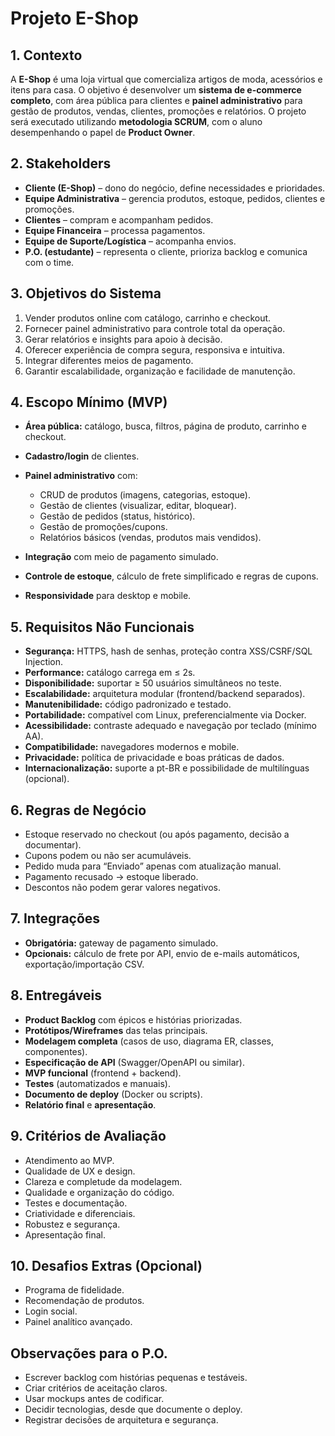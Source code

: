 # **Projeto E-Shop**

## **1. Contexto**

A **E-Shop** é uma loja virtual que comercializa artigos de moda, acessórios e itens para casa.
O objetivo é desenvolver um **sistema de e-commerce completo**, com área pública para clientes e **painel administrativo** para gestão de produtos, vendas, clientes, promoções e relatórios.
O projeto será executado utilizando **metodologia SCRUM**, com o aluno desempenhando o papel de **Product Owner**.


## **2. Stakeholders**

* **Cliente (E-Shop)** – dono do negócio, define necessidades e prioridades.
* **Equipe Administrativa** – gerencia produtos, estoque, pedidos, clientes e promoções.
* **Clientes** – compram e acompanham pedidos.
* **Equipe Financeira** – processa pagamentos.
* **Equipe de Suporte/Logística** – acompanha envios.
* **P.O. (estudante)** – representa o cliente, prioriza backlog e comunica com o time.


## **3. Objetivos do Sistema**

1. Vender produtos online com catálogo, carrinho e checkout.
2. Fornecer painel administrativo para controle total da operação.
3. Gerar relatórios e insights para apoio à decisão.
4. Oferecer experiência de compra segura, responsiva e intuitiva.
5. Integrar diferentes meios de pagamento.
6. Garantir escalabilidade, organização e facilidade de manutenção.


## **4. Escopo Mínimo (MVP)**

* **Área pública:** catálogo, busca, filtros, página de produto, carrinho e checkout.
* **Cadastro/login** de clientes.
* **Painel administrativo** com:

  * CRUD de produtos (imagens, categorias, estoque).
  * Gestão de clientes (visualizar, editar, bloquear).
  * Gestão de pedidos (status, histórico).
  * Gestão de promoções/cupons.
  * Relatórios básicos (vendas, produtos mais vendidos).
* **Integração** com meio de pagamento simulado.
* **Controle de estoque**, cálculo de frete simplificado e regras de cupons.
* **Responsividade** para desktop e mobile.


## **5. Requisitos Não Funcionais**

* **Segurança:** HTTPS, hash de senhas, proteção contra XSS/CSRF/SQL Injection.
* **Performance:** catálogo carrega em ≤ 2s.
* **Disponibilidade:** suportar ≥ 50 usuários simultâneos no teste.
* **Escalabilidade:** arquitetura modular (frontend/backend separados).
* **Manutenibilidade:** código padronizado e testado.
* **Portabilidade:** compatível com Linux, preferencialmente via Docker.
* **Acessibilidade:** contraste adequado e navegação por teclado (mínimo AA).
* **Compatibilidade:** navegadores modernos e mobile.
* **Privacidade:** política de privacidade e boas práticas de dados.
* **Internacionalização:** suporte a pt-BR e possibilidade de multilínguas (opcional).


## **6. Regras de Negócio**

* Estoque reservado no checkout (ou após pagamento, decisão a documentar).
* Cupons podem ou não ser acumuláveis.
* Pedido muda para “Enviado” apenas com atualização manual.
* Pagamento recusado → estoque liberado.
* Descontos não podem gerar valores negativos.


## **7. Integrações**

* **Obrigatória:** gateway de pagamento simulado.
* **Opcionais:** cálculo de frete por API, envio de e-mails automáticos, exportação/importação CSV.


## **8. Entregáveis**

* **Product Backlog** com épicos e histórias priorizadas.
* **Protótipos/Wireframes** das telas principais.
* **Modelagem completa** (casos de uso, diagrama ER, classes, componentes).
* **Especificação de API** (Swagger/OpenAPI ou similar).
* **MVP funcional** (frontend + backend).
* **Testes** (automatizados e manuais).
* **Documento de deploy** (Docker ou scripts).
* **Relatório final** e **apresentação**.


## **9. Critérios de Avaliação**

* Atendimento ao MVP.
* Qualidade de UX e design.
* Clareza e completude da modelagem.
* Qualidade e organização do código.
* Testes e documentação.
* Criatividade e diferenciais.
* Robustez e segurança.
* Apresentação final.


## **10. Desafios Extras (Opcional)**

* Programa de fidelidade.
* Recomendação de produtos.
* Login social.
* Painel analítico avançado.


## **Observações para o P.O.**

* Escrever backlog com histórias pequenas e testáveis.
* Criar critérios de aceitação claros.
* Usar mockups antes de codificar.
* Decidir tecnologias, desde que documente o deploy.
* Registrar decisões de arquitetura e segurança.
